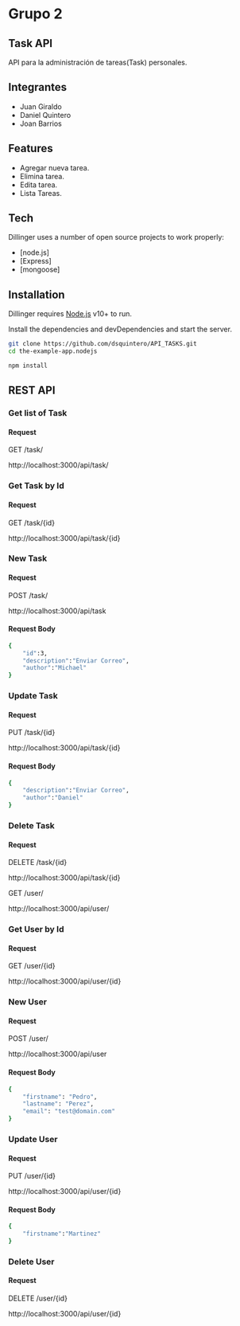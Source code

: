 # Grupo 2
## Task API

API para la administración de tareas(Task) personales.

## Integrantes
- Juan Giraldo
- Daniel Quintero
- Joan Barrios

## Features

- Agregar nueva tarea.
- Elimina tarea.
- Edita tarea.
- Lista Tareas.


## Tech

Dillinger uses a number of open source projects to work properly:

- [node.js]
- [Express]
- [mongoose]

## Installation

Dillinger requires [Node.js](https://nodejs.org/) v10+ to run.

Install the dependencies and devDependencies and start the server.

```sh
git clone https://github.com/dsquintero/API_TASKS.git
cd the-example-app.nodejs
```

```sh
npm install
```

## REST API
### Get list of Task
#### Request

GET /task/

http://localhost:3000/api/task/

### Get Task by Id
#### Request

GET /task/{id}

http://localhost:3000/api/task/{id}

### New Task
#### Request

POST /task/

http://localhost:3000/api/task

#### Request Body
```sh
{
    "id":3,
    "description":"Enviar Correo",
    "author":"Michael"
}
```

### Update Task
#### Request

PUT /task/{id}

http://localhost:3000/api/task/{id}

#### Request Body
```sh
{
    "description":"Enviar Correo",
    "author":"Daniel"
}
```

### Delete Task
#### Request

DELETE /task/{id}

http://localhost:3000/api/task/{id}


GET /user/

http://localhost:3000/api/user/

### Get User by Id
#### Request

GET /user/{id}

http://localhost:3000/api/user/{id}

### New User
#### Request

POST /user/

http://localhost:3000/api/user

#### Request Body
```sh
{
    "firstname": "Pedro",
	"lastname": "Perez",
	"email": "test@domain.com"
}
```

### Update User
#### Request

PUT /user/{id}

http://localhost:3000/api/user/{id}

#### Request Body
```sh
{
    "firstname":"Martinez"
}
```

### Delete User
#### Request

DELETE /user/{id}

http://localhost:3000/api/user/{id}
